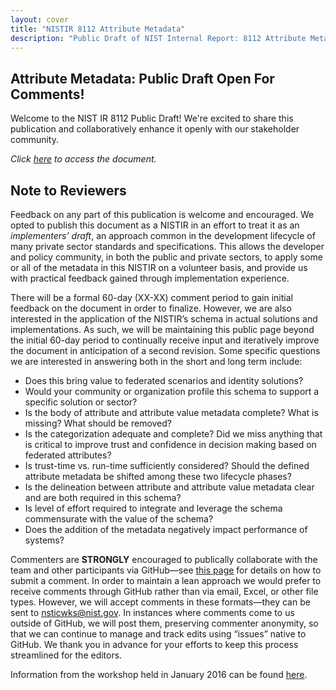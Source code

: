```yaml
---
layout: cover
title: "NISTIR 8112 Attribute Metadata"
description: "Public Draft of NIST Internal Report: 8112 Attribute Metadata"
---
```

<section class="home home-title" markdown="1">

# Attribute Metadata: Public Draft Open For Comments!

</section>


Welcome to the NIST IR 8112 Public Draft!  We're excited to share  this publication and collaboratively enhance it openly with our stakeholder community.

*Click [here](NISTIR-8112.html) to access the document.*  

## Note to Reviewers

Feedback on any part of this publication is welcome and encouraged. We opted to publish this document as a NISTIR in an effort to treat it as an _implementers’ draft_, an approach common in the development lifecycle of many private sector standards and specifications. This allows the developer and policy community, in both the public and private sectors, to apply some or all of the metadata in this NISTIR on a volunteer basis, and provide us with practical feedback gained through implementation experience. 
 
There will be a formal 60-day (XX-XX) comment period to gain initial feedback on the document in order to finalize. However, we are also interested in the application of the NISTIR’s schema in actual solutions and implementations. As such, we will be maintaining this public page beyond the initial 60-day period to continually receive input and iteratively improve the document in anticipation of a second revision. Some specific questions we are interested in answering both in the short and long term include:
 
- Does this bring value to federated scenarios and identity solutions?
- Would your community or organization profile this schema to support a specific solution or sector?
- Is the body of attribute and attribute value metadata complete?  What is missing? What should be removed?
- Is the categorization adequate and complete?  Did we miss anything that is critical to improve trust and confidence in decision making based on federated attributes?
- Is trust-time vs. run-time sufficiently considered?  Should the defined attribute metadata be shifted among these two lifecycle phases?
- Is the delineation between attribute and attribute value metadata clear and are both required in this schema?
- Is level of effort required to integrate and leverage the schema commensurate with the value of the schema?
- Does the addition of the metadata negatively impact performance of systems?
 
Commenters are **STRONGLY** encouraged to publically collaborate with the team and other participants via GitHub—see [this page](comment_help.html) for details on how to submit a comment. In order to maintain a lean approach we would prefer to receive comments through GitHub rather than via email, Excel, or other file types. However, we will accept comments in these formats—they can be sent to <nsticwks@nist.gov>. In instances where comments come to us outside of GitHub, we will post them, preserving commenter anonymity, so that we can continue to manage and track edits using “issues” native to GitHub. We thank you in advance for your efforts to keep this process streamlined for the editors.
 
Information from the workshop held in January 2016 can be found [here](http://csrc.nist.gov/publications/drafts/nistir-8103/nistir_8103_draft.pdf).
 
